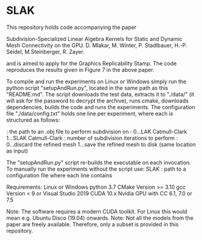 # SLAK
This repository holds code accompanying the paper

Subdivision-Specialized Linear Algebra Kernels for Static and Dynamic Mesh Connectivity on the GPU.
D. Mlakar, M. Winter, P. Stadlbauer, H.-P. Seidel, M.Steinberger, R. Zayer.

and is aimed to apply for the Graphics Replicability Stamp. The code reproduces the results given in
Figure 7 in the above paper. 

To compile and run the experiments on Linux or Windows simply run the python script "setupAndRun.py", located in
the same path as this "README.md". The script downloads the test data, extracts it to "./data/"
(it will ask for the password to decrypt the archive), runs cmake, downloads dependencies, builds the code and runs the experiments.
The configuration file "./data/config.txt" holds one line per experiment, where each is structured as follows:

<mesh> <scheme> <level> <save>
<mesh>: the path to an .obj file to perform subdivision on
<scheme>:
	0...LAK Catmull-Clark
	1...SLAK Catmull-Clark
<level>: number of subdivision iterations to perform
<save>:
	0...discard the refined mesh
	1...save the refined mesh to disk (same location as input)
		

The "setupAndRun.py" script re-builds the executable on each invocation.
To manually run the experiments without the script use:
SLAK <config>
	<config>: path to a configuration file where each line contains <mesh> <scheme> <level> <save>


Requirements:
Linux or Windows
python 3.7
CMake Version >= 3.10
gcc Version < 9 or Visual Studio 2019
CUDA 10.x
Nvidia GPU with CC 6.1, 7.0 or 7.5

Note: The software requires a modern CUDA toolkit. For Linux this would mean e.g. Ubuntu Disco (19.04) onwards.
Note: Not all the models from the paper are freely available. Therefore, only a subset is provided in this repository.